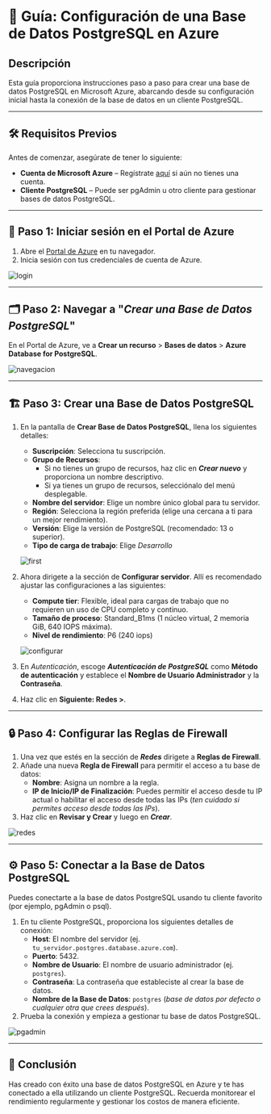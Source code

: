 # 📘 Guía: Configuración de una Base de Datos PostgreSQL en Azure

## Descripción

Esta guía proporciona instrucciones paso a paso para crear una base de datos PostgreSQL en Microsoft Azure, abarcando desde su configuración inicial hasta la conexión de la base de datos en un cliente PostgreSQL.

---

## 🛠️ Requisitos Previos

Antes de comenzar, asegúrate de tener lo siguiente:

- **Cuenta de Microsoft Azure** – Regístrate [aquí](https://azure.microsoft.com/es-es/free/) si aún no tienes una cuenta.
- **Cliente PostgreSQL** – Puede ser pgAdmin u otro cliente para gestionar bases de datos PostgreSQL.

---

## 🔑 Paso 1: Iniciar sesión en el Portal de Azure

1. Abre el [Portal de Azure](https://portal.azure.com/) en tu navegador.
2. Inicia sesión con tus credenciales de cuenta de Azure.

![login](https://github.com/user-attachments/assets/41f1324c-7050-4db9-9aa9-c1dbe981f0a8)

---

## 🗂️ Paso 2: Navegar a "*Crear una Base de Datos PostgreSQL*"

En el Portal de Azure, ve a **Crear un recurso** > **Bases de datos** > **Azure Database for PostgreSQL**.

![navegacion](https://github.com/user-attachments/assets/a368809e-f781-4cfb-b0f9-7526db20b83c)

---

## 🏗️ Paso 3: Crear una Base de Datos PostgreSQL

1. En la pantalla de **Crear Base de Datos PostgreSQL**, llena los siguientes detalles:
    - **Suscripción**: Selecciona tu suscripción.
    - **Grupo de Recursos**:
        - Si no tienes un grupo de recursos, haz clic en ***Crear nuevo*** y proporciona un nombre descriptivo.
        - Si ya tienes un grupo de recursos, selecciónalo del menú desplegable.
    - **Nombre del servidor**: Elige un nombre único global para tu servidor.
    - **Región**: Selecciona la región preferida (elige una cercana a ti para un mejor rendimiento).
    - **Versión**: Elige la versión de PostgreSQL (recomendado: 13 o superior).
    - **Tipo de carga de trabajo**: Elige *Desarrollo*
  
    ![first](https://github.com/user-attachments/assets/24b47df6-cdf4-431d-9ca4-624a38e8bfb2)
    
2. Ahora dirigete a la sección de **Configurar servidor**. Allí es recomendado ajustar las configuraciones a las siguientes:
    - **Compute tier**: Flexible, ideal para cargas de trabajo que no requieren un uso de CPU completo y continuo.
    - **Tamaño de proceso**: Standard_B1ms (1 núcleo virtual, 2 memoria GiB, 640 IOPS máxima).
    - **Nivel de rendimiento**: P6 (240 iops)
    
    ![configurar](https://github.com/user-attachments/assets/156d3cff-0c09-46cc-a414-722f636fcae9)
    
3. En *Autenticación*, escoge ***Autenticación de PostgreSQL*** como **Método de autenticación** y establece el **Nombre de Usuario Administrador** y la **Contraseña**.
4. Haz clic en **Siguiente: Redes >**.

---

## 🔒 Paso 4: Configurar las Reglas de Firewall

1. Una vez que estés en la sección de ***Redes*** dirigete a **Reglas de Firewall**.
2. Añade una nueva **Regla de Firewall** para permitir el acceso a tu base de datos:
    - **Nombre**: Asigna un nombre a la regla.
    - **IP de Inicio/IP de Finalización**: Puedes permitir el acceso desde tu IP actual o habilitar el acceso desde todas las IPs (*ten cuidado si permites acceso desde todas las IPs*).
3. Haz clic en **Revisar y Crear** y luego en ***Crear***.

![redes](https://github.com/user-attachments/assets/ef020cbc-d25a-4da6-bd1e-18046b2b1ec4)

---

## ⚙️ Paso 5: Conectar a la Base de Datos PostgreSQL

Puedes conectarte a la base de datos PostgreSQL usando tu cliente favorito (por ejemplo, pgAdmin o psql).

1. En tu cliente PostgreSQL, proporciona los siguientes detalles de conexión:
    - **Host**: El nombre del servidor (ej. `tu_servidor.postgres.database.azure.com`).
    - **Puerto**: 5432.
    - **Nombre de Usuario**: El nombre de usuario administrador (ej. `postgres`).
    - **Contraseña**: La contraseña que estableciste al crear la base de datos.
    - **Nombre de la Base de Datos**: `postgres` (*base de datos por defecto o cualquier otra que crees después*).
2. Prueba la conexión y empieza a gestionar tu base de datos PostgreSQL.

![pgadmin](https://github.com/user-attachments/assets/15177cbd-aa52-4bb7-9ebd-a508a3f5177d)

---

## 🎉 Conclusión

Has creado con éxito una base de datos PostgreSQL en Azure y te has conectado a ella utilizando un cliente PostgreSQL. Recuerda monitorear el rendimiento regularmente y gestionar los costos de manera eficiente.
